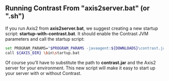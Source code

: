 <!--
title: "Installing on Axis2"
description: "Axis2 installation process using Windows or startup script"
tags: "java agent installation Axis"
-->


## Running Contrast From "axis2server.bat" (or ".sh")

If you run Axis2 from **axis2server.bat**, we suggest creating a new startup script: **startup-with-contrast.bat**. It should enable the Contrast JVM parameters and call the startup script:

``` sh
set PROGRAM_PARAMS="$PROGRAM_PARAMS -javaagent:${DOWNLOADS}\contrast.jar"
call ${AXIS_DIR} \bin\startup.bat
```


Of course you'll have to substitute the path to **contrast.jar** and the Axis2 server for your environment. This new script will make it easy to start up your server with or without Contrast.